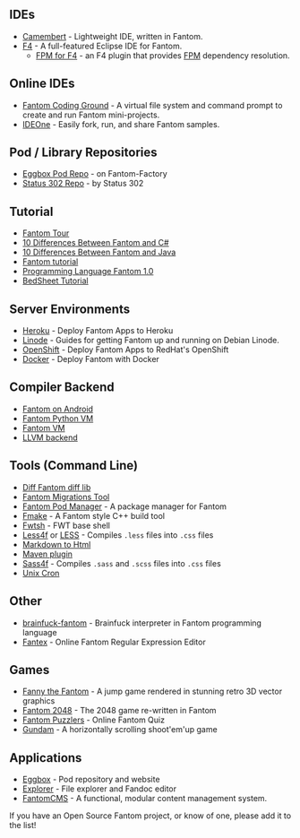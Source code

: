 ## IDEs ##
 - [Camembert](http://www.status302.com/camembert#.VfUFB2SF5Sw) - Lightweight IDE, written in Fantom.
 - [F4](http://www.xored.com/products/f4/) - A full-featured Eclipse IDE for Fantom. 
    - [FPM for F4](https://bitbucket.org/AlienFactory/f4-features/) - an F4 plugin that provides [FPM](http://eggbox.fantomfactory.org/pods/afFpm/) dependency resolution.

## Online IDEs ##
 - [Fantom Coding Ground](http://www.tutorialspoint.com/execute_fantom_online.php) - A virtual file system and command prompt to create and run Fantom mini-projects. 
 - [IDEOne](http://ideone.com/fork/BVOZYC/) - Easily fork, run, and share Fantom samples.

## Pod / Library Repositories ##
 - [Eggbox Pod Repo](http://eggbox.fantomfactory.org/) - on Fantom-Factory
 - [Status 302 Repo](http://repo.status302.com/) - by Status 302

## Tutorial ##
 - [Fantom Tour](http://fantom.org/doc/docIntro/Tour)
 - [10 Differences Between Fantom and C#](http://www.alienfactory.co.uk/articles/syntax-showdown-fantom-vs-csharp)
 - [10 Differences Between Fantom and Java](http://www.alienfactory.co.uk/articles/syntax-showdown-fantom-vs-java)
 - [Fantom tutorial](https://github.com/tomcl/fantom-tutorial)
 - [Programming Language Fantom 1.0](https://www.penflip.com/Hertz/programming-language-fantom-1-0?invite=dE1bRMms)
 - [BedSheet Tutorial](http://www.alienfactory.co.uk/articles/bed-nap-tutorial)

## Server Environments ##
 - [Heroku](https://bitbucket.org/AlienFactory/heroku-buildpack-fantom) - Deploy Fantom Apps to Heroku
 - [Linode](https://bitbucket.org/afrankvt/fantomlinodeguide) - Guides for getting Fantom up and running on Debian Linode.
 - [OpenShift](https://bitbucket.org/AlienFactory/openshift-fantom-quickstart) - Deploy Fantom Apps to RedHat's OpenShift
 - [Docker](https://github.com/chunquedong/dockerFantom) - Deploy Fantom with Docker

## Compiler Backend ##
 - [Fantom on Android](https://bitbucket.org/chunquedong/fan-1.0/)
 - [Fantom Python VM](https://bitbucket.org/_tactics/fantom-pythonvm)
 - [Fantom VM](https://bitbucket.org/chunquedong/fanrun)
 - [LLVM backend](http://code.google.com/p/fan-llvm/source/browse/)

## Tools (Command Line) ##
 - [Diff Fantom diff lib](https://bitbucket.org/dsavenko/diff)
 - [Fantom Migrations Tool](https://bitbucket.org/katox/fantom-migrations)
 - [Fantom Pod Manager](http://eggbox.fantomfactory.org/pods/afFpm/) - A package manager for Fantom
 - [Fmake](https://bitbucket.org/chunquedong/fmake/src) - A Fantom style C++ build tool
 - [Fwtsh](https://bitbucket.org/ivan_inozemtsev/fwtsh/src/c364930b0ff3d8bd5c0c54f4b15933af8ac542ea?at=default) - FWT base shell
 - [Less4f](http://eggbox.fantomfactory.org/pods/afLess4f/doc/) or [LESS](https://bitbucket.org/afrankvt/less) - Compiles `.less` files into `.css` files
 - [Markdown to Html](https://bitbucket.org/afrankvt/markdown)
 - [Maven plugin](https://github.com/xored/fmaven)
 - [Sass4f](http://eggbox.fantomfactory.org/pods/afSass4f/doc/) - Compiles `.sass` and `.scss` files into `.css` files
 - [Unix Cron](https://bitbucket.org/martinlau/cron)

## Other ##
 - [brainfuck-fantom](https://github.com/fraya/brainfuck-fantom) - Brainfuck interpreter in Fantom programming language
 - [Fantex](http://fantex.fantomfactory.org/) - Online Fantom Regular Expression Editor

## Games ##
 - [Fanny the Fantom](http://fanny.fantomfactory.org/) - A jump game rendered in stunning retro 3D vector graphics
 - [Fantom 2048](https://github.com/rexim/fantom2048) - The 2048 game re-written in Fantom
 - [Fantom Puzzlers](http://ksat.me/fantom-puzzlers/) - Online Fantom Quiz
 - [Gundam](http://gundam.fantomfactory.org/) - A horizontally scrolling shoot'em'up game

## Applications ##
 - [Eggbox](http://eggbox.fantomfactory.org/pods/afEggbox/doc/) - Pod repository and website
 - [Explorer](http://eggbox.fantomfactory.org/pods/afExplorer/doc/) - File explorer and Fandoc editor
 - [FantomCMS](https://github.com/jcriquet/FantomCMS) - A functional, modular content management system.

If you have an Open Source Fantom project, or know of one, please add it to the list!
